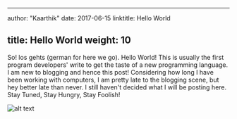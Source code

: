 
---
author: "Kaarthik"
date: 2017-06-15
linktitle: Hello World
<!--menu:
  main:
    parent: tutorials
next: /tutorials/github-pages-blog
prev: /tutorials/automated-deployments-->
title: Hello World
weight: 10
---

So! los gehts (german for here we go). Hello World! This is usually the first program developers' write to get the taste of a new programming language. I am new to blogging and hence this post! Considering how long I have been working with computers, I am pretty late to the blogging scene, but hey better late than never. I still haven't decided what I will be posting here. Stay Tuned, Stay Hungry, Stay Foolish!

![alt text](../images/ned-stark-blog.jpg "Logo Title Text 1")
